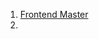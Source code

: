 1. [Frontend Master](https://www.youtube.com/watch?v=_4YWKcAzuxU&list=PLQOMi2yb4hF0kyhFOcgDWvWkonMDLquqy&index=5)
2. 